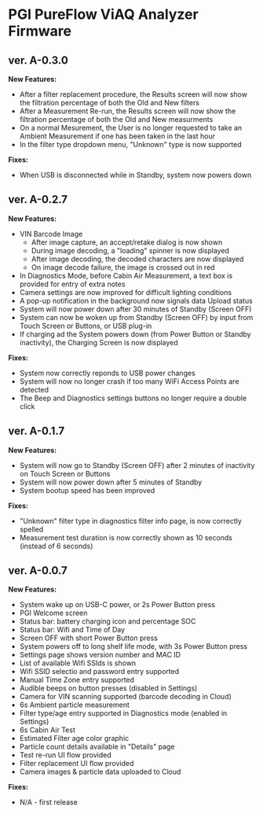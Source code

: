# PGI PureFlow ViAQ Analyzer Firmware

## ver. A-0.3.0

**New Features:**
* After a filter replacement procedure, the Results screen will now show the filtration percentage of both the Old and New filters
* After a Measurement Re-run, the Results screen will now show the filtration percentage of both the Old and New measurments
* On a normal Mesurement, the User is no longer requested to take an Ambient Measurement if one has been taken in the last hour
* In the filter type dropdown menu, "Unknown" type is now supported

**Fixes:**
* When USB is disconnected while in Standby, system now powers down


## ver. A-0.2.7

**New Features:**
* VIN Barcode Image
  * After image capture, an accept/retake dialog is now shown 
  * During image decoding, a "loading" spinner is now displayed
  * After image decoding, the decoded characters are now displayed
  * On image decode failure, the image is crossed out in red
* In Diagnostics Mode, before Cabin Air Measurement, a text box is provided for entry of extra notes
* Camera settings are now improved for difficult lighting conditions
* A pop-up notification in the background now signals data Upload status
* System will now power down after 30 minutes of Standby (Screen OFF) 
* System can now be woken up from Standby (Screen OFF) by input from Touch Screen or Buttons, or USB plug-in
* If charging ad the System powers down (from Power Button or Standby inactivity), the Charging Screen is now displayed 

**Fixes:**
* System now correctly reponds to USB power changes
* System will now no longer crash if too many WiFi Access Points are detected
* The Beep and Diagnostics settings buttons no longer require a double click


## ver. A-0.1.7

**New Features:**
* System will now go to Standby (Screen OFF) after 2 minutes of inactivity on Touch Screen or Buttons 
* System will now power down after 5 minutes of Standby
* System bootup speed has been improved

**Fixes:**
* "Unknown" filter type in diagnostics filter info page, is now correctly spelled
* Measurement test duration is now correctly shown as 10 seconds (instead of 6 seconds)


## ver. A-0.0.7

**New Features:**
* System wake up on USB-C power, or 2s Power Button press
* PGI Welcome screen
* Status bar: battery charging icon and percentage SOC
* Status bar: Wifi and Time of Day
* Screen OFF with short Power Button press
* System powers off to long shelf life mode, with 3s Power Button press
* Settings page shows version number and MAC ID
* List of available Wifi SSIds is shown
* Wifi SSID selectio and password entry supported
* Manual Time Zone entry supported
* Audible beeps on button presses (disabled in Settings)
* Camera for VIN scanning supported (barcode decoding in Cloud)
* 6s Ambient particle measurement
* Filter type/age entry supported in Diagnostics mode (enabled in Settings)
* 6s Cabin Air Test
* Estimated Filter age color graphic
* Particle count details available in "Details" page
* Test re-run UI flow provided
* Filter replacement UI flow provided  
* Camera images & particle data uploaded to Cloud

**Fixes:**
* N/A - first release